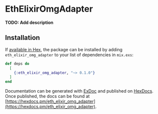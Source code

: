 # EthElixirOmgAdapter

**TODO: Add description**

## Installation

If [available in Hex](https://hex.pm/docs/publish), the package can be installed
by adding `eth_elixir_omg_adapter` to your list of dependencies in `mix.exs`:

```elixir
def deps do
  [
    {:eth_elixir_omg_adapter, "~> 0.1.0"}
  ]
end
```

Documentation can be generated with [ExDoc](https://github.com/elixir-lang/ex_doc)
and published on [HexDocs](https://hexdocs.pm). Once published, the docs can
be found at [https://hexdocs.pm/eth_elixir_omg_adapter](https://hexdocs.pm/eth_elixir_omg_adapter).

